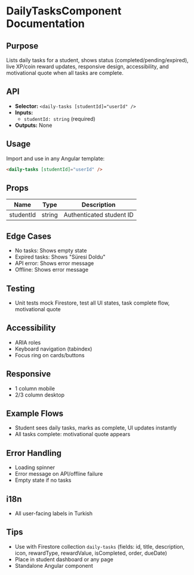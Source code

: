 # DailyTasksComponent Documentation

## Purpose
Lists daily tasks for a student, shows status (completed/pending/expired), live XP/coin reward updates, responsive design, accessibility, and motivational quote when all tasks are complete.

## API
- **Selector:** `<daily-tasks [studentId]="userId" />`
- **Inputs:**
  - `studentId: string` (required)
- **Outputs:** None

## Usage
Import and use in any Angular template:
```html
<daily-tasks [studentId]="userId" />
```

## Props
| Name       | Type    | Description                |
|------------|---------|----------------------------|
| studentId  | string  | Authenticated student ID   |

## Edge Cases
- No tasks: Shows empty state
- Expired tasks: Shows "Süresi Doldu"
- API error: Shows error message
- Offline: Shows error message

## Testing
- Unit tests mock Firestore, test all UI states, task complete flow, motivational quote

## Accessibility
- ARIA roles
- Keyboard navigation (tabindex)
- Focus ring on cards/buttons

## Responsive
- 1 column mobile
- 2/3 column desktop

## Example Flows
- Student sees daily tasks, marks as complete, UI updates instantly
- All tasks complete: motivational quote appears

## Error Handling
- Loading spinner
- Error message on API/offline failure
- Empty state if no tasks

## i18n
- All user-facing labels in Turkish

## Tips
- Use with Firestore collection `daily-tasks` (fields: id, title, description, icon, rewardType, rewardValue, isCompleted, order, dueDate)
- Place in student dashboard or any page
- Standalone Angular component
